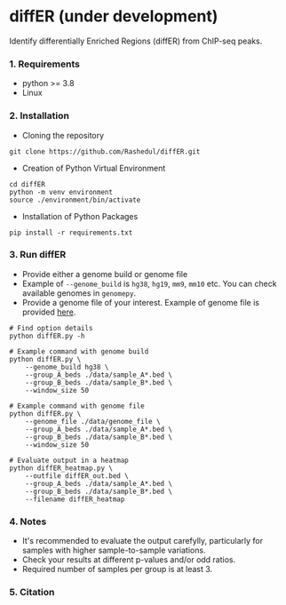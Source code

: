 # diffER (under development)
Identify differentially Enriched Regions (diffER) from ChIP-seq peaks. 

### 1. Requirements 
- python >= 3.8
- Linux

### 2. Installation

 - Cloning the repository

```
git clone https://github.com/Rashedul/diffER.git
```

 - Creation of Python Virtual Environment

```
cd diffER
python -m venv environment
source ./environment/bin/activate
```

 - Installation of Python Packages

```
pip install -r requirements.txt
```

### 3. Run diffER

- Provide either a genome build or genome file 
- Example of `--genome_build` is `hg38`, `hg19`, `mm9`, `mm10` etc.  You can check available genomes in `genomepy`. 
- Provide a genome file of your interest. Example of genome file is provided [here](./data/genome_file). 

```
# Find option details
python diffER.py -h

# Example command with genome build
python diffER.py \
    --genome_build hg38 \
    --group_A_beds ./data/sample_A*.bed \
    --group_B_beds ./data/sample_B*.bed \
    --window_size 50

# Example command with genome file 
python diffER.py \
    --genome_file ./data/genome_file \
    --group_A_beds ./data/sample_A*.bed \
    --group_B_beds ./data/sample_B*.bed \
    --window_size 50

# Evaluate output in a heatmap
python diffER_heatmap.py \
	--outfile diffER_out.bed \
	--group_A_beds ./data/sample_A*.bed \
    --group_B_beds ./data/sample_B*.bed \
    --filename diffER_heatmap 
``` 

### 4. Notes
- It's recommended to evaluate the output carefylly, particularly for samples with higher sample-to-sample variations. 
- Check your results at different p-values and/or odd ratios. 
- Required number of samples per group is at least 3.

### 5. Citation 
